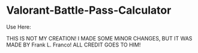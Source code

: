 # Valorant-Battle-Pass-Calculator
Use Here: 

THIS IS NOT MY CREATION! I MADE SOME MiNOR CHANGES, BUT IT WAS MADE BY Frank L. Franco! ALL CREDIT GOES TO HIM!

